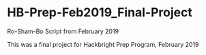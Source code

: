 # HB-Prep-Feb2019_Final-Project
Ro-Sham-Bo Script from February 2019

This was a final project for Hackbright Prep Program, February 2019

